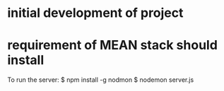 # initial development of project
# requirement of MEAN stack should install

To run the server:
  $ npm install -g nodmon
  $ nodemon server.js
